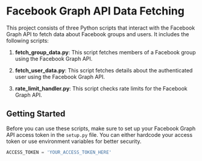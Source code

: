 # Facebook Graph API Data Fetching

This project consists of three Python scripts that interact with the Facebook Graph API to fetch data about Facebook groups and users. It includes the following scripts:

1. **fetch_group_data.py**: This script fetches members of a Facebook group using the Facebook Graph API.

2. **fetch_user_data.py**: This script fetches details about the authenticated user using the Facebook Graph API.

3. **rate_limit_handler.py**: This script checks rate limits for the Facebook Graph API.

## Getting Started

Before you can use these scripts, make sure to set up your Facebook Graph API access token in the `setup.py` file. You can either hardcode your access token or use environment variables for better security.

```python
ACCESS_TOKEN = 'YOUR_ACCESS_TOKEN_HERE'
